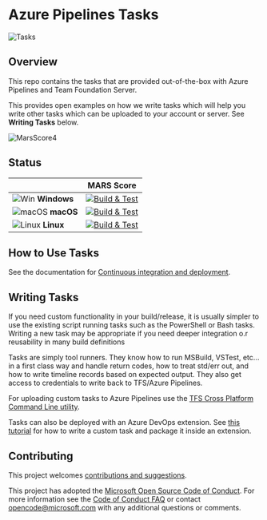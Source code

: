# Azure Pipelines Tasks
![Tasks](/taskbanner.png "Tasks")

## Overview
This repo contains the tasks that are provided out-of-the-box with Azure Pipelines and Team Foundation Server.

This provides open examples on how we write tasks which will help you write other tasks which can be uploaded to your account or server.  See **Writing Tasks** below.

![MarsScore4]

## Status
|   | MARS Score |
|---|:-----:|
|![Win](docs/res/win_med.png) **Windows**|[![Build & Test][win-build-badge]][win-build]| 
|![macOS](docs/res/apple_med.png) **macOS**|[![Build & Test][macOS-build-badge]][macOS-build]| 
|![Linux](docs/res/linux_med.png) **Linux**|[![Build & Test][linux-build-badge]][linux-build]|

[MarsScore4]: https://repo-badge-python.azurewebsites.net/api/HttpTrigger?repo=azadfad
[win-build-badge]: https://img.shields.io/static/v1?label=mars-score&message=31&color=red
[win-build]: https://img.shields.io/static/v1?label=mars-score&message=31&color=red

[macOS-build-badge]: https://img.shields.io/static/v1?label=mars-score&message=45&color=yellowgreen
[macOS-build]: https://img.shields.io/static/v1?label=mars-score&message=45&color=yellowgreen

[linux-build-badge]: https://img.shields.io/static/v1?label=mars-score&message=80&color=green
[linux-build]: https://img.shields.io/static/v1?label=mars-score&message=80&color=green

## How to Use Tasks

See the documentation for [Continuous integration and deployment](https://aka.ms/tfbuild).

## Writing Tasks

If you need custom functionality in your build/release, it is usually simpler to use the existing script running tasks such as the PowerShell or Bash tasks.  Writing a new task may be appropriate if you need deeper integration o.r reusability in many build definitions

Tasks are simply tool runners.  They know how to run MSBuild, VSTest, etc... in a first class way and handle return codes, how to treat std/err out, and how to write timeline records based on expected output.  They also get access to credentials to write back to TFS/Azure Pipelines. 

For uploading custom tasks to Azure Pipelines use the [TFS Cross Platform Command Line utility](https://github.com/Microsoft/tfs-cli).

Tasks can also be deployed with an Azure DevOps extension. See [this tutorial](https://docs.microsoft.com/en-us/vsts/extend/develop/add-build-task) for how to write a custom task and package it inside an extension.

## Contributing

This project welcomes [contributions and suggestions](docs/contribute.md).

This project has adopted the [Microsoft Open Source Code of Conduct](https://opensource.microsoft.com/codeofconduct/).
For more information see the [Code of Conduct FAQ](https://opensource.microsoft.com/codeofconduct/faq/) or
contact [opencode@microsoft.com](mailto:opencode@microsoft.com) with any additional questions or comments.
